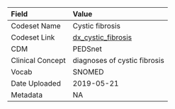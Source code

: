 |Field            |Value                        |
|:----------------|:----------------------------|
|Codeset Name     |Cystic fibrosis              |
|Codeset Link     |[dx_cystic_fibrosis](https://github.com/PEDSnet/Variable-Dictionary/blob/main/conditions/dx_cystic_fibrosis.csv)|
|CDM              |PEDSnet                      |
|Clinical Concept |diagnoses of cystic fibrosis |
|Vocab            |SNOMED                       |
|Date Uploaded    |2019-05-21                   |
|Metadata         |NA                           |
